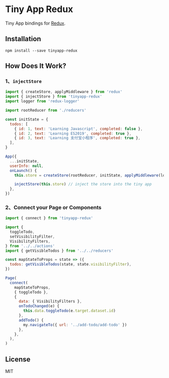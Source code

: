 Tiny App Redux
=========================

Tiny App bindings for [Redux](https://github.com/reduxjs/redux).

## Installation

```
npm install --save tinyapp-redux
```

## How Does It Work?

### 1、`injectStore`

```JavaScript
import { createStore, applyMiddleware } from 'redux'
import { injectStore } from 'tinyapp-redux'
import logger from 'redux-logger'

import rootReducer from './reducers'

const initState = {
  todos: [
    { id: 1, text: 'Learning Javascript', completed: false },
    { id: 2, text: 'Learning ES2019', completed: true },
    { id: 3, text: 'Learning 支付宝小程序', completed: true },
  ],
}

App({
  ...initState,
  userInfo: null,
  onLaunch() {
    this.store = createStore(rootReducer, initState, applyMiddleware(logger))

    injectStore(this.store) // inject the store into the tiny app
  },
})
```

### 2、Connect your Page or Components

```JavaScript
import { connect } from 'tinyapp-redux'

import {
  toggleTodo,
  setVisibilityFilter,
  VisibilityFilters,
} from '../../actions'
import { getVisibleTodos } from '../../reducers'

const mapStateToProps = state => ({
  todos: getVisibleTodos(state, state.visibilityFilter),
})

Page(
  connect(
    mapStateToProps,
    { toggleTodo },
    {
      data: { VisibilityFilters },
      onTodoChanged(e) {
        this.data.toggleTodo(e.target.dataset.id)
      },
      addTodo() {
        my.navigateTo({ url: '../add-todo/add-todo' })
      },
    },
  ),
)

```

## License

MIT